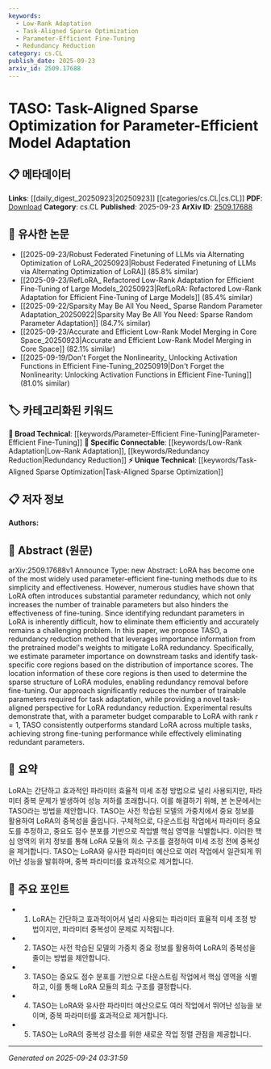 ```yaml
---
keywords:
  - Low-Rank Adaptation
  - Task-Aligned Sparse Optimization
  - Parameter-Efficient Fine-Tuning
  - Redundancy Reduction
category: cs.CL
publish_date: 2025-09-23
arxiv_id: 2509.17688
---
```


<!-- KEYWORD_LINKING_METADATA:
{
  "processed_timestamp": "2025-09-24T03:31:59.881599",
  "vocabulary_version": "1.0",
  "selected_keywords": [
    "Low-Rank Adaptation",
    "Task-Aligned Sparse Optimization",
    "Parameter-Efficient Fine-Tuning",
    "Redundancy Reduction"
  ],
  "rejected_keywords": [],
  "similarity_scores": {
    "Low-Rank Adaptation": 0.82,
    "Task-Aligned Sparse Optimization": 0.88,
    "Parameter-Efficient Fine-Tuning": 0.8,
    "Redundancy Reduction": 0.77
  },
  "extraction_method": "AI_prompt_based",
  "budget_applied": true,
  "candidates_json": {
    "candidates": [
      {
        "surface": "LoRA",
        "canonical": "Low-Rank Adaptation",
        "aliases": [
          "LoRA"
        ],
        "category": "specific_connectable",
        "rationale": "LoRA is a widely recognized method in parameter-efficient fine-tuning, making it a strong candidate for linking related research.",
        "novelty_score": 0.45,
        "connectivity_score": 0.85,
        "specificity_score": 0.78,
        "link_intent_score": 0.82
      },
      {
        "surface": "TASO",
        "canonical": "Task-Aligned Sparse Optimization",
        "aliases": [
          "TASO"
        ],
        "category": "unique_technical",
        "rationale": "TASO is a novel method introduced in the paper, offering a new approach to redundancy reduction in model adaptation.",
        "novelty_score": 0.95,
        "connectivity_score": 0.65,
        "specificity_score": 0.92,
        "link_intent_score": 0.88
      },
      {
        "surface": "parameter-efficient fine-tuning",
        "canonical": "Parameter-Efficient Fine-Tuning",
        "aliases": [
          "efficient fine-tuning"
        ],
        "category": "broad_technical",
        "rationale": "This concept is central to the paper's focus and connects to broader discussions in model adaptation.",
        "novelty_score": 0.5,
        "connectivity_score": 0.78,
        "specificity_score": 0.7,
        "link_intent_score": 0.8
      },
      {
        "surface": "redundancy reduction",
        "canonical": "Redundancy Reduction",
        "aliases": [
          "redundancy elimination"
        ],
        "category": "specific_connectable",
        "rationale": "Redundancy reduction is a key aspect of the proposed method, relevant to optimization discussions.",
        "novelty_score": 0.6,
        "connectivity_score": 0.75,
        "specificity_score": 0.72,
        "link_intent_score": 0.77
      }
    ],
    "ban_list_suggestions": [
      "method",
      "experiment",
      "performance"
    ]
  },
  "decisions": [
    {
      "candidate_surface": "LoRA",
      "resolved_canonical": "Low-Rank Adaptation",
      "decision": "linked",
      "scores": {
        "novelty": 0.45,
        "connectivity": 0.85,
        "specificity": 0.78,
        "link_intent": 0.82
      }
    },
    {
      "candidate_surface": "TASO",
      "resolved_canonical": "Task-Aligned Sparse Optimization",
      "decision": "linked",
      "scores": {
        "novelty": 0.95,
        "connectivity": 0.65,
        "specificity": 0.92,
        "link_intent": 0.88
      }
    },
    {
      "candidate_surface": "parameter-efficient fine-tuning",
      "resolved_canonical": "Parameter-Efficient Fine-Tuning",
      "decision": "linked",
      "scores": {
        "novelty": 0.5,
        "connectivity": 0.78,
        "specificity": 0.7,
        "link_intent": 0.8
      }
    },
    {
      "candidate_surface": "redundancy reduction",
      "resolved_canonical": "Redundancy Reduction",
      "decision": "linked",
      "scores": {
        "novelty": 0.6,
        "connectivity": 0.75,
        "specificity": 0.72,
        "link_intent": 0.77
      }
    }
  ]
}
-->

# TASO: Task-Aligned Sparse Optimization for Parameter-Efficient Model Adaptation

## 📋 메타데이터

**Links**: [[daily_digest_20250923|20250923]] [[categories/cs.CL|cs.CL]]
**PDF**: [Download](https://arxiv.org/pdf/2509.17688.pdf)
**Category**: cs.CL
**Published**: 2025-09-23
**ArXiv ID**: [2509.17688](https://arxiv.org/abs/2509.17688)

## 🔗 유사한 논문
- [[2025-09-23/Robust Federated Finetuning of LLMs via Alternating Optimization of LoRA_20250923|Robust Federated Finetuning of LLMs via Alternating Optimization of LoRA]] (85.8% similar)
- [[2025-09-23/RefLoRA_ Refactored Low-Rank Adaptation for Efficient Fine-Tuning of Large Models_20250923|RefLoRA: Refactored Low-Rank Adaptation for Efficient Fine-Tuning of Large Models]] (85.4% similar)
- [[2025-09-22/Sparsity May Be All You Need_ Sparse Random Parameter Adaptation_20250922|Sparsity May Be All You Need: Sparse Random Parameter Adaptation]] (84.7% similar)
- [[2025-09-23/Accurate and Efficient Low-Rank Model Merging in Core Space_20250923|Accurate and Efficient Low-Rank Model Merging in Core Space]] (82.1% similar)
- [[2025-09-19/Don't Forget the Nonlinearity_ Unlocking Activation Functions in Efficient Fine-Tuning_20250919|Don't Forget the Nonlinearity: Unlocking Activation Functions in Efficient Fine-Tuning]] (81.0% similar)

## 🏷️ 카테고리화된 키워드
**🧠 Broad Technical**: [[keywords/Parameter-Efficient Fine-Tuning|Parameter-Efficient Fine-Tuning]]
**🔗 Specific Connectable**: [[keywords/Low-Rank Adaptation|Low-Rank Adaptation]], [[keywords/Redundancy Reduction|Redundancy Reduction]]
**⚡ Unique Technical**: [[keywords/Task-Aligned Sparse Optimization|Task-Aligned Sparse Optimization]]

## 📋 저자 정보

**Authors:** 

## 📄 Abstract (원문)

arXiv:2509.17688v1 Announce Type: new 
Abstract: LoRA has become one of the most widely used parameter-efficient fine-tuning methods due to its simplicity and effectiveness. However, numerous studies have shown that LoRA often introduces substantial parameter redundancy, which not only increases the number of trainable parameters but also hinders the effectiveness of fine-tuning. Since identifying redundant parameters in LoRA is inherently difficult, how to eliminate them efficiently and accurately remains a challenging problem. In this paper, we propose TASO, a redundancy reduction method that leverages importance information from the pretrained model's weights to mitigate LoRA redundancy. Specifically, we estimate parameter importance on downstream tasks and identify task-specific core regions based on the distribution of importance scores. The location information of these core regions is then used to determine the sparse structure of LoRA modules, enabling redundancy removal before fine-tuning. Our approach significantly reduces the number of trainable parameters required for task adaptation, while providing a novel task-aligned perspective for LoRA redundancy reduction. Experimental results demonstrate that, with a parameter budget comparable to LoRA with rank $r = 1$, TASO consistently outperforms standard LoRA across multiple tasks, achieving strong fine-tuning performance while effectively eliminating redundant parameters.

## 📝 요약

LoRA는 간단하고 효과적인 파라미터 효율적 미세 조정 방법으로 널리 사용되지만, 파라미터 중복 문제가 발생하여 성능 저하를 초래합니다. 이를 해결하기 위해, 본 논문에서는 TASO라는 방법을 제안합니다. TASO는 사전 학습된 모델의 가중치에서 중요 정보를 활용하여 LoRA의 중복성을 줄입니다. 구체적으로, 다운스트림 작업에서 파라미터 중요도를 추정하고, 중요도 점수 분포를 기반으로 작업별 핵심 영역을 식별합니다. 이러한 핵심 영역의 위치 정보를 통해 LoRA 모듈의 희소 구조를 결정하여 미세 조정 전에 중복성을 제거합니다. TASO는 LoRA와 유사한 파라미터 예산으로 여러 작업에서 일관되게 뛰어난 성능을 발휘하며, 중복 파라미터를 효과적으로 제거합니다.

## 🎯 주요 포인트

- 1. LoRA는 간단하고 효과적이어서 널리 사용되는 파라미터 효율적 미세 조정 방법이지만, 파라미터 중복성이 문제로 지적됩니다.
- 2. TASO는 사전 학습된 모델의 가중치 중요 정보를 활용하여 LoRA의 중복성을 줄이는 방법을 제안합니다.
- 3. TASO는 중요도 점수 분포를 기반으로 다운스트림 작업에서 핵심 영역을 식별하고, 이를 통해 LoRA 모듈의 희소 구조를 결정합니다.
- 4. TASO는 LoRA와 유사한 파라미터 예산으로도 여러 작업에서 뛰어난 성능을 보이며, 중복 파라미터를 효과적으로 제거합니다.
- 5. TASO는 LoRA의 중복성 감소를 위한 새로운 작업 정렬 관점을 제공합니다.


---

*Generated on 2025-09-24 03:31:59*